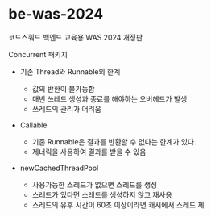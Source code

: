 # be-was-2024
코드스쿼드 백엔드 교육용 WAS 2024 개정판

Concurrent 패키지

- 기존 Thread와 Runnable의 한계
  - 값의 반환이 불가능함
  - 매번 쓰레드 생성과 종료를 해야하는 오버헤드가 발생
  - 쓰레드의 관리가 어려움


- Callable
  - 기존 Runnable은 결과를 반환할 수 없다는 한계가 있다.
  - 제너릭을 사용하여 결과를 받을 수 있음

- newCachedThreadPool
  - 사용가능한 스레드가 없으면 스레드를 생성
  - 스레드가 있다면 스레드를 생성하지 않고 재사용
  - 스레드의 유후 시간이 60초 이상이라면 캐시에서 스레드 제

